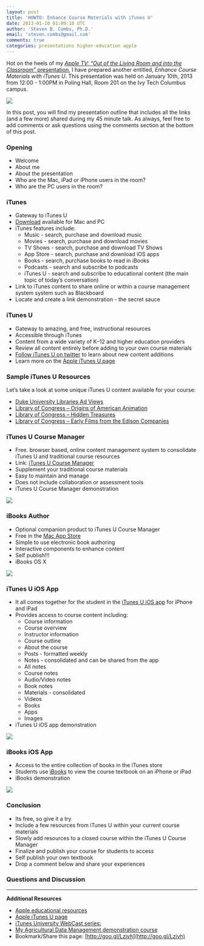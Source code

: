 ```yaml
---
layout: post
title: 'HOWTO: Enhance Course Materials with iTunes U'
date: 2013-01-10 01:09:10 UTC
author: 'Steven B. Combs, Ph.D.'
email: 'steven.combs@gmail.com'
comments: true
categories: presentations higher-education apple
---
```


Hot on the heels of my [_Apple TV: “Out of the Living Room and into the Classroom”_ presentation](http://www.stevencombs.com/presentations/higher-education/apple/2013/01/14/Apple-TV-Out-of-the-Living-Room-and-into-the-Classroom.html), I have prepared another entitled, _Enhance Course Materials with iTunes U_. This presentation was held on January 10th, 2013 from 12:00 - 1:00PM in Poling Hall, Room 201 on the Ivy Tech Columbus campus.

![](http://3.bp.blogspot.com/-DmCzV7LBG-k/UO35pceB4_I/AAAAAAABFog/GBBJDrZtvpA/s400/iTunes+U.png)

In this post, you will find my presentation outline that includes all the links (and a few more) shared during my 45 minute talk. As always, feel free to add comments or ask questions using the comments section at the bottom of this post.

### Opening

* Welcome
* About me
* About the presentation
* Who are the Mac, iPad or iPhone users in the room?
* Who are the PC users in the room?

### iTunes

* Gateway to iTunes U
* [Download](http://www.apple.com/itunes) available for Mac and PC
* iTunes features include:
  * Music - search, purchase and download music
  * Movies - search, purchase and download movies
  * TV Shows - search, purchase and download TV Shows
  * App Store - search, purchase and download iOS apps
  * Books - search, purchase books to read in iBooks
  * Podcasts - search and subscribe to podcasts
  * iTunes U - search and subscribe to educational content (the main topic of today’s conversation)
* Link to iTunes content to share online or within a course management system system such as Blackboard
* Locate and create a link demonstration - the secret sauce

### iTunes U

* Gateway to amazing, and free, instructional resources
* Accessible through iTunes
* Content from a wide variety of K–12 and higher education providers
* Review all content entirely before adding to your own course materials
* [Follow iTunes U on twitter](https://twitter.com/itunesu/) to learn about new content additions
* Learn more on the [Apple iTunes U page](http://www.apple.com/education/itunes-u/)

### Sample iTunes U Resources
Let’s take a look at some unique iTunes U content available for your course:

* [Duke University Libraries Ad Views](https://itunes.apple.com/us/itunes-u/highlights/id420424352?mt=10)
* [Library of Congress – Origins of American Animation](https://itunes.apple.com/us/itunes-u/origins-american-animation/id386017694?mt=10)
* [Library of Congress – Hidden Treasures](https://itunes.apple.com/us/itunes-u/hidden-treasures-at-library/id391498646?mt=10)
* [Library of Congress – Early Films from the Edison Companies](https://itunes.apple.com/us/itunes-u/early-films-edison-companies/id386017464?mt=10)

### iTunes U Course Manager

* Free. browser based, online content management system to consolidate iTunes U and traditional course resources
* Link: [iTunes U Course Manager](https://itunesu.itunes.apple.com/coursemanager/)
* Supplement your traditional course materials
* Easy to maintain and manage
* Does not include collaboration or assessment tools
* iTunes U Course Manager demonstration

![](http://4.bp.blogspot.com/-50PS6YdCD0Q/UO4RHIQ0O6I/AAAAAAABFpA/JiN-D_td6Bw/s400/iTunes+U+Course+Manager.png)

### iBooks Author

* Optional companion product to iTunes U Course Manager
* Free in the [Mac App Store](https://itunes.apple.com/us/app/ibooks-author/id490152466?mt=12)
* Simple to use electronic book authoring
* Interactive components to enhance content
* Self publish!!!
* iBooks OS X

![](http://1.bp.blogspot.com/-euUasrKRgCY/UO4QUu-p20I/AAAAAAABFow/fnqhOHtrpq4/s400/iBooks+Author.png)

### iTunes U iOS App

* It all comes together for the student in the [iTunes U iOS app](https://itunes.apple.com/us/app/itunes-u/id490217893?mt=8) for iPhone and iPad
* Provides access to course content including:
  * Course information
  *  Course overview
  *  Instructor information
  *  Course outline
  *  About the course
  *  Posts - formatted weekly
  *  Notes - consolidated and can be shared from the app
   * All notes
   * Course notes
   * Audio/Video notes
   * Book notes
  *  Materials - consolidated
   * Videos
   * Books
   * Apps
   * Images
* iTunes U iOS app demonstration

![](http://1.bp.blogspot.com/--LYkiCxfaHA/UO4SqS0vIOI/AAAAAAABFpU/FKwecMw4xW0/s400/iTunes+U+iOS.JPG)

### iBooks iOS App

* Access to the entire collection of books in the iTunes store
* Students use&nbsp;[iBooks](https://itunes.apple.com/us/app/ibooks/id364709193?mt=8)&nbsp;to view the course textbook on an iPhone or iPad
* iBooks demonstration

![](http://2.bp.blogspot.com/-QWx8snREerQ/UO4SqZwFZxI/AAAAAAABFpY/LzTLr0Nk-SM/s400/iBooks+iOS.JPG)

### Conclusion

* Its free, so give it a try
* Include a few resources from iTunes U within your current course materials
* Slowly add resources to a closed course within the iTunes U Course Manager
* Finalize and publish your course for students to access
* Self publish your own textbook
* Drop a comment below and share your experiences

### Questions and Discussion

---

__Additional Resources__

* [Apple educational resources](http://www.apple.com/education/resources/)
* [Apple iTunes U page](http://www.apple.com/education/itunes-u/)
* [iTunes University WebCast series:](https://edseminars.apple.com/itunesu_webcast_series/)
* [My Agricultural Data Management demonstration course](https://itunesu.itunes.apple.com/enroll/E36-Q43-5WC!)
* Bookmark/Share this page: [http://goo.gl/Lzivh](http://goo.gl/Lzivh)
